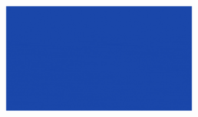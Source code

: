 <h1 align="center">
  <a target="_blank">
    <img src="https://github.com/ArjitKumar/ArjitKumar/blob/main/Hi%20i'm%20arjit.gif" style="max-width:100%;">
  </a>

